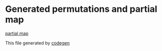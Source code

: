 # Generated permutations and partial map

[partial map][rel-map-svg]

[rel-map-svg]: permutations.svg?sanitize=true

This file generated by [codegen](https://github.com/galencm/ma)
